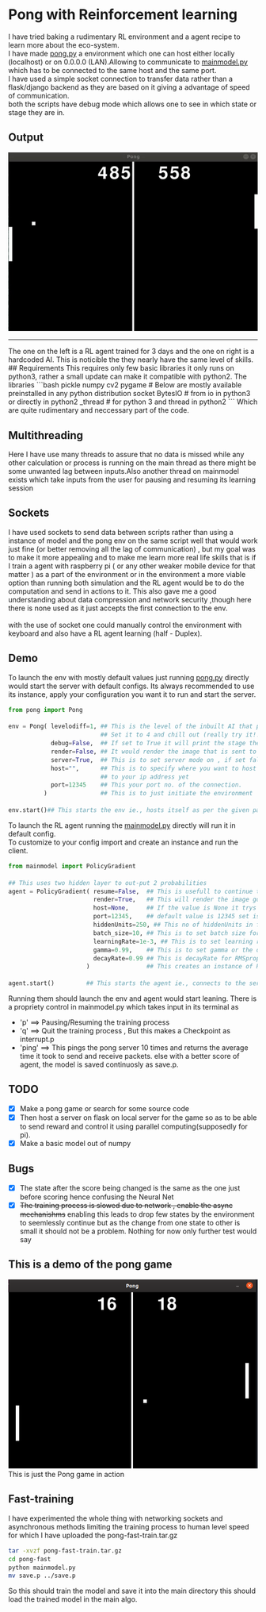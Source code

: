 # Pong with Reinforcement learning
I have tried baking a rudimentary RL environment and a agent recipe to learn more about the eco-system.<br/>
I have made [pong.py](https://github.com/hex-plex/Pong-ReinforcementLearning/blob/master/pong.py) a environment which one can host either locally (localhost) or on  0.0.0.0 (LAN).Allowing to communicate to [mainmodel.py](https://github.com/hex-plex/Pong-ReinforcementLearning/blob/master/mainmodel.py) which has to be connected to the same host and the same port. <br/>
I have used a simple socket connection to transfer data rather than a flask/django backend as they are based on it giving a advantage of speed of communication. <br/>
both the scripts have debug mode which allows one to see in which state or stage they are in. <br/>
## Output
![pong-agent](https://github.com/hex-plex/Pong-ReinforcementLearning/raw/master/trained.gif)
<hr/>
The one on the left is a RL agent trained for 3 days and the one on right is a hardcoded AI. This is noticible the they nearly have the same level of skills.
## Requirements
This requires only few basic libraries it only runs on python3, rather a small update can make it compatible with python2.
The libraries
```bash
pickle
numpy
cv2
pygame
# Below are mostly available preinstalled in any python distribution
socket
BytesIO # from io in python3 or directly in python2
_thread # for python 3 and thread in python2
```
Which are quite rudimentary and neccessary part of the code.

## Multithreading
Here I have use many threads to assure that no data is missed while any other calculation or process is running on the main thread as there might be some unwanted lag between inputs.Also another thread on mainmodel exists which take inputs  from the user for pausing and resuming its learning session
## Sockets
I have used sockets to send data between scripts rather than using a instance of model and the pong env on the same script well that would work just fine (or better removing all the lag of communication) , but my goal was to make it more appealing and to make me learn more real life skills that is if I train a agent with raspberry pi ( or any other weaker mobile device for that matter ) as a part of the environment or in the environment a more viable option than running both simulation and the RL agent would be to do the computation and send in actions to it. This also gave me a good understanding about data compression and network security ,though here there is none used as it just accepts the first connection to the env. <br/>
<br/>
with the use of socket one could manually control the environment with keyboard and also have a RL agent learning (half - Duplex).  

## Demo
To launch the env with mostly default values just running [pong.py](https://github.com/hex-plex/Pong-ReinforcementLearning/blob/master/pong.py) directly would start the server with default configs.
Its always recommended to use its instance, apply your configuration you want it to run and start the server.
```python
from pong import Pong

env = Pong( levelodiff=1, ## This is the level of the inbuilt AI that plays against you.
                          ## Set it to 4 and chill out (really try it!!) the scale is 1-3
            debug=False,  ## If set to True it will print the stage the environment is in and info the data inputs and outputs
            render=False, ## It would render the image that is sent to the model, This slows down the process so not a good idea to use it.
            server=True,  ## This is to set server mode on , if set false the environment will be no different from ordinary pong game.
            host="",      ## This is to specify where you want to host it, "" maps to local host "0.0.0.0" doesnt really map
                          ## to your ip address yet
            port=12345    ## This your port no. of the connection.
          )               ## This is to just initiate the environment

env.start()## This starts the env ie., hosts itself as per the given parameter and waits for a connection in async while continuing the game
```

To launch the RL agent running the [mainmodel.py](https://github.com/hex-plex/Pong-ReinforcementLearning/blob/master/mainmodel.py) directly will run it in default config. <br/>
To customize to your config import and create an instance and run the client. <br/>
```python
from mainmodel import PolicyGradient

## This uses two hidden layer to out-put 2 probabilities
agent = PolicyGradient( resume=False,  ## This is usefull to continue training from previos checkpoint.
                        render=True,   ## This will render the image got through the socket,useful if model is in another computer
                        host=None,     ## If the value is None it trys to find a localhost , else specific host is to be provided as a str
                        port=12345,    ## default value is 12345 set is as required.
                        hiddenUnits=250, ## This no of hiddenUnits in first layer depending on the dimension of input.
                        batch_size=10, ## This is to set batch size for batch reiforcement learning rather than using single episode.
                        learningRate=1e-3, ## This is to set learning rate
                        gamma=0.99,    ## This is to set gamma or the discount
                        decayRate=0.99 ## This is decayRate for RMSprop
                      )                ## This creates an instance of PolicyGradient algorithm as a client_socket

agent.start()         ## This starts the agent ie., connects to the server and communicates and learns from its experience.
```

Running them should launch the env and agent would start leaning. There is a propriety control in mainmodel.py which takes input in its terminal as
- 'p'    ==> Pausing/Resuming the training process
- 'q'    ==> Quit the training process , But this makes a Checkpoint as interrupt.p
- 'ping' ==> This pings the pong server 10 times and returns the average time it took to send and receive packets.
else with a better score of agent, the model is saved continuosly as save.p.

## TODO

- [X] Make a pong game or search for some source  code
- [X] Then host a server on flask on local server for the game so as to be able to send reward and control it using parallel computing(supposedly for pi).
- [X] Make a basic model out of numpy

## Bugs
- [X] The state after the score being changed is the same as the one just before scoring hence confusing the Neural Net
- [X] <del>The training process is slowed due to network , enable the async mechanishms</del> enabling this leads to drop few states by the environment to seemlessly continue but as the change from one state to other is small it should not be a problem.
Nothing for now only further test would say
## This is a demo of the pong game
<img src="/images/pong-game.png"> <br/>
This is just the Pong game in action
## Fast-training
I have experimented the whole thing with networking sockets and asynchronous methods limiting the training process to human level speed for which I have uploaded the pong-fast-train.tar.gz
``` bash
tar -xvzf pong-fast-train.tar.gz
cd pong-fast
python mainmodel.py
mv save.p ../save.p
```
So this should train the model and save it into the main directory this should load the trained model in the main algo.
